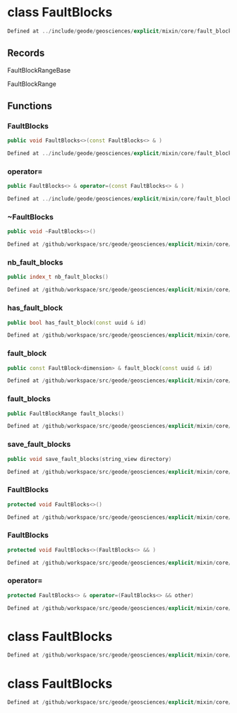# class FaultBlocks

```cpp
Defined at ../include/geode/geosciences/explicit/mixin/core/fault_blocks.h#41
```

## Records

FaultBlockRangeBase

FaultBlockRange



## Functions

### FaultBlocks

```cpp
public void FaultBlocks<>(const FaultBlocks<> & )
```

```cpp
Defined at ../include/geode/geosciences/explicit/mixin/core/fault_blocks.h#43
```

### operator=

```cpp
public FaultBlocks<> & operator=(const FaultBlocks<> & )
```

```cpp
Defined at ../include/geode/geosciences/explicit/mixin/core/fault_blocks.h#43
```

### ~FaultBlocks

```cpp
public void ~FaultBlocks<>()
```

```cpp
Defined at /github/workspace/src/geode/geosciences/explicit/mixin/core/fault_blocks.cpp#47
```

### nb_fault_blocks

```cpp
public index_t nb_fault_blocks()
```

```cpp
Defined at /github/workspace/src/geode/geosciences/explicit/mixin/core/fault_blocks.cpp#66
```

### has_fault_block

```cpp
public bool has_fault_block(const uuid & id)
```

```cpp
Defined at /github/workspace/src/geode/geosciences/explicit/mixin/core/fault_blocks.cpp#72
```

### fault_block

```cpp
public const FaultBlock<dimension> & fault_block(const uuid & id)
```

```cpp
Defined at /github/workspace/src/geode/geosciences/explicit/mixin/core/fault_blocks.cpp#78
```

### fault_blocks

```cpp
public FaultBlockRange fault_blocks()
```

```cpp
Defined at /github/workspace/src/geode/geosciences/explicit/mixin/core/fault_blocks.cpp#106
```

### save_fault_blocks

```cpp
public void save_fault_blocks(string_view directory)
```

```cpp
Defined at /github/workspace/src/geode/geosciences/explicit/mixin/core/fault_blocks.cpp#92
```

### FaultBlocks

```cpp
protected void FaultBlocks<>()
```

```cpp
Defined at /github/workspace/src/geode/geosciences/explicit/mixin/core/fault_blocks.cpp#42
```

### FaultBlocks

```cpp
protected void FaultBlocks<>(FaultBlocks<> && )
```

```cpp
Defined at /github/workspace/src/geode/geosciences/explicit/mixin/core/fault_blocks.cpp#52
```

### operator=

```cpp
protected FaultBlocks<> & operator=(FaultBlocks<> && other)
```

```cpp
Defined at /github/workspace/src/geode/geosciences/explicit/mixin/core/fault_blocks.cpp#58
```



# class FaultBlocks

```cpp
Defined at /github/workspace/src/geode/geosciences/explicit/mixin/core/fault_blocks.cpp#236
```

# class FaultBlocks

```cpp
Defined at /github/workspace/src/geode/geosciences/explicit/mixin/core/fault_blocks.cpp#237
```


